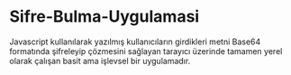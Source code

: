 # Sifre-Bulma-Uygulamasi
Javascript kullanılarak yazılmış kullanıcıların girdikleri metni Base64 formatında şifreleyip çözmesini sağlayan tarayıcı üzerinde tamamen yerel olarak çalışan basit ama işlevsel bir uygulamadır. 

